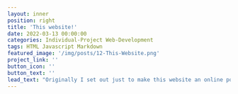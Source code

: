 ```yaml
---
layout: inner
position: right
title: 'This website!'
date: 2022-03-13 00:00:00
categories: Individual-Project Web-Development
tags: HTML Javascript Markdown
featured_image: '/img/posts/12-This-Website.png'
project_link: ''
button_icon: ''
button_text: ''
lead_text: "Originally I set out just to make this website an online portfolio to always have on hand. But as I went on, more features like dark mode and embedded forms came to mind and I kept working to incorporate these ideas. Prior to this I had no web development experience, but I have since learned HTML and Markdown and picked apart how the one page template I used operated. After meticulously working with the code, I've learned the ins and outs of a basic site and the result is what you see today!"
---
```

